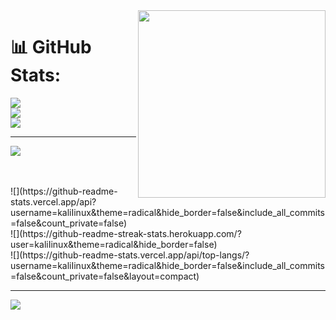<div align="center"></div>
  
<img src = "chainsaw.gif" width = "300px" align = "right">

# 📊 GitHub Stats:
![](https://github-readme-stats.vercel.app/api?username=kaliIinux&theme=dracula&hide_border=true&include_all_commits=true&count_private=true)<br/>
![](https://github-readme-streak-stats.herokuapp.com/?user=kaliIinux&theme=dracula&hide_border=true)<br/>
![](https://github-readme-stats.vercel.app/api/top-langs/?username=kaliIinux&theme=dracula&hide_border=true&include_all_commits=true&count_private=true&layout=compact)

---
[![](https://visitcount.itsvg.in/api?id=kaliIinux&icon=0&color=0)](https://visitcount.itsvg.in)

<!-- Proudly created with GPRM ( https://gprm.itsvg.in ) -->
<br>
<br>
![](https://github-readme-stats.vercel.app/api?username=kaliIinux&theme=radical&hide_border=false&include_all_commits=false&count_private=false)<br/>
![](https://github-readme-streak-stats.herokuapp.com/?user=kaliIinux&theme=radical&hide_border=false)<br/>
![](https://github-readme-stats.vercel.app/api/top-langs/?username=kaliIinux&theme=radical&hide_border=false&include_all_commits=false&count_private=false&layout=compact)

---
[![](https://visitcount.itsvg.in/api?id=kaliIinux&icon=0&color=0)](https://visitcount.itsvg.in)

<!-- Proudly created with GPRM ( https://gprm.itsvg.in ) -->
